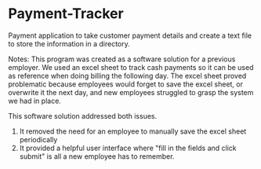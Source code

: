 # Payment-Tracker
 Payment application to take customer payment details and create a text file to store the information in a directory.
 
Notes: This program was created as a software solution for a previous employer. We used an excel sheet to track cash payments so it can be used as reference when doing billing the following day. The excel sheet proved problematic because employees would forget to save the excel sheet, or overwrite it the next day, and new employees struggled to grasp the system we had in place. 

This software solution addressed both issues.
1) It removed the need for an employee to manually save the excel sheet periodically
2) It provided a helpful user interface where "fill in the fields and click submit" is all a new employee has to remember.
